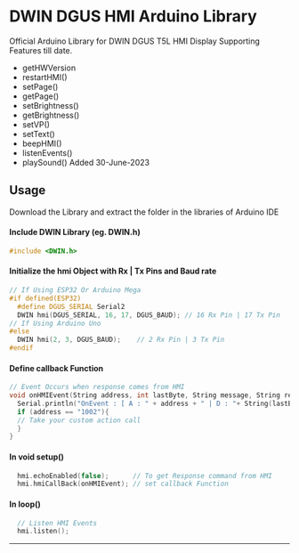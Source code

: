 # DWIN DGUS HMI Arduino Library
Official Arduino Library for DWIN DGUS T5L HMI Display
Supporting Features till date.
- getHWVersion
- restartHMI()
- setPage()
- getPage()
- setBrightness()
- getBrightness()
- setVP()
- setText()
- beepHMI()
- listenEvents()
- playSound()  Added 30-June-2023

## Usage
Download the Library and extract the folder in the libraries of Arduino IDE
#### Include DWIN Library (eg. DWIN.h) 
```C++
#include <DWIN.h>
```

#### Initialize the hmi Object with Rx | Tx Pins and Baud rate
```C++
// If Using ESP32 Or Arduino Mega 
#if defined(ESP32)
  #define DGUS_SERIAL Serial2
  DWIN hmi(DGUS_SERIAL, 16, 17, DGUS_BAUD); // 16 Rx Pin | 17 Tx Pin
// If Using Arduino Uno
#else
  DWIN hmi(2, 3, DGUS_BAUD);    // 2 Rx Pin | 3 Tx Pin
#endif
```

#### Define callback Function
```C++
// Event Occurs when response comes from HMI
void onHMIEvent(String address, int lastByte, String message, String response){  
  Serial.println("OnEvent : [ A : " + address + " | D : "+ String(lastByte, HEX)+ " | M : "+message+" | R : "+response+ " ]"); 
  if (address == "1002"){
  // Take your custom action call
  }
}
```

#### In void setup()
```C++
  hmi.echoEnabled(false);      // To get Response command from HMI
  hmi.hmiCallBack(onHMIEvent); // set callback Function
```

#### In loop()
```C++
  // Listen HMI Events
  hmi.listen();
```

---
